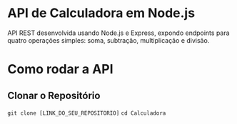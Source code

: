 # API de Calculadora em Node.js

API REST desenvolvida usando Node.js e Express, expondo endpoints para quatro operações simples: soma, subtração, multiplicação e divisão.

# Como rodar a API

## Clonar o Repositório 

`git clone [LINK_DO_SEU_REPOSITORIO]`
`cd Calculadora`